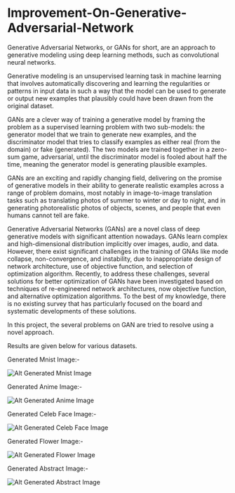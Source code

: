 # Improvement-On-Generative-Adversarial-Network

Generative Adversarial Networks, or GANs for short, are an approach to generative modeling using deep learning methods, such as convolutional neural networks.

Generative modeling is an unsupervised learning task in machine learning that involves automatically discovering and learning the regularities or patterns in input data in such a way that the model can be used to generate or output new examples that plausibly could have been drawn from the original dataset.

GANs are a clever way of training a generative model by framing the problem as a supervised learning problem with two sub-models: the generator model that we train to generate new examples, and the discriminator model that tries to classify examples as either real (from the domain) or fake (generated). The two models are trained together in a zero-sum game, adversarial, until the discriminator model is fooled about half the time, meaning the generator model is generating plausible examples.

GANs are an exciting and rapidly changing field, delivering on the promise of generative models in their ability to generate realistic examples across a range of problem domains, most notably in image-to-image translation tasks such as translating photos of summer to winter or day to night, and in generating photorealistic photos of objects, scenes, and people that even humans cannot tell are fake.

Generative Adversarial Networks (GANs) are a novel class of deep generative models with significant attention nowadays. GANs learn complex and high-dimensional distribution implicitly over images, audio, and data. However, there exist significant challenges in the training of GNAs like mode collapse, non-convergence, and instability, due to inappropriate design of network architecture, use of objective function, and selection of optimization algorithm. Recently, to address these challenges, several solutions for better optimization of GANs have been investigated based on techniques of re-engineered network architectures, now objective function, and alternative optimization algorithms. To the best of my knowledge, there is no existing survey that has particularly focused on the board and systematic developments of these solutions.

In this project, the several problems on GAN are tried to resolve using a novel approach.

Results are given below for various datasets.


Generated Mnist Image:-

![Alt Generated Mnist Image](https://github.com/acfilok96/Improvement-On-Generative-Adversarial-Network/blob/main/Files/Mnist%20Data/generated_mnist_data.png)


Generated Anime Image:-

![Alt Generated Anime Image](https://github.com/acfilok96/Improvement-On-Generative-Adversarial-Network/blob/main/Files/Animo%20Data/Generated%20Images.png)


Generated Celeb Face Image:-

![Alt Generated Celeb Face Image](https://github.com/acfilok96/Improvement-On-Generative-Adversarial-Network/blob/main/Files/Celeb%20Data/Generated%20Celeb%20Images.png)


Generated Flower Image:-

![Alt Generated Flower Image](https://github.com/acfilok96/Improvement-On-Generative-Adversarial-Network/blob/main/Files/Flower%20Data/Generated%20Images.png)


Generated Abstract Image:-

![Alt Generated Abstract Image](https://github.com/acfilok96/Improvement-On-Generative-Adversarial-Network/blob/main/Files/Abstract%20Image%20Data/Generated%20Abstract%20Images.png)
